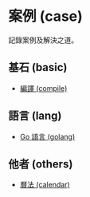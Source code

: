 # 案例 (case)

記錄案例及解決之道。

## 基石 (basic)

- [編譯 (compile)](doc/compile)

## 語言 (lang)

- [Go 語言 (golang)](doc/golang)

## 他者 (others)

- [曆法 (calendar)](doc/calendar)